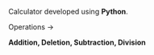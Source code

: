Calculator developed using **Python**.

Operations ->

**Addition, Deletion, Subtraction, Division**
